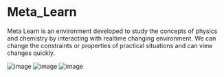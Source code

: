 # Meta_Learn

Meta Learn is an environment developed to study the concepts of physics and chemistry by interacting with realtime changing environment.
We can change the constraints or properties of practical situations and can view changes quickly.

![image](https://user-images.githubusercontent.com/89939823/234174396-a7a66f3c-8441-4f92-bb02-7be3ed112b4f.png)
![image](https://user-images.githubusercontent.com/89939823/234174413-3ba466c1-32b9-4200-90b7-ab71991fe4c9.png)
![image](https://user-images.githubusercontent.com/89939823/234174428-ac7559b2-caef-4000-aab2-c70d32ec2af9.png)


